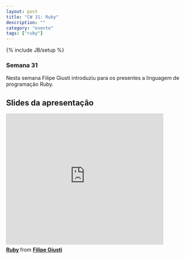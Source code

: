 ```yaml
---
layout: post
title: "CW 31: Ruby"
description: ""
category: "evento" 
tags: ["ruby"]
---
```

{% include JB/setup %}

### Semana 31

<p>Nesta semana Filipe Giusti introduziu para os presentes a linguagem de programação Ruby.</p>

## Slides da apresentação

<iframe src="http://www.slideshare.net/slideshow/embed_code/13865162" width="427" height="356" frameborder="0" marginwidth="0" marginheight="0" scrolling="no" style="border:1px solid #CCC;border-width:1px 1px 0;margin-bottom:5px" allowfullscreen="true"> </iframe> <div style="margin-bottom:5px"> <strong> <a href="http://www.slideshare.net/filipegiusti/ruby-13865162" title="Ruby" target="_blank">Ruby</a> </strong> from <strong><a href="http://www.slideshare.net/filipegiusti" target="_blank">Filipe Giusti</a></strong> </div>
